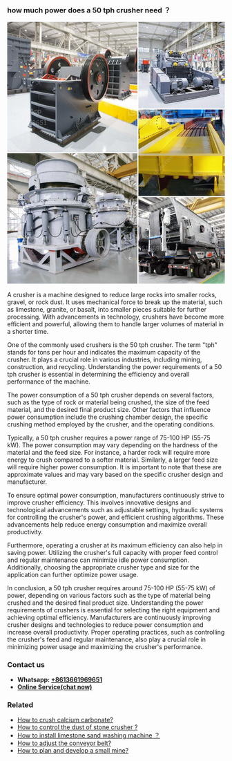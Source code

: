<h3>how much power does a 50 tph crusher need ？</h3><img src='1701746079.jpg' alt=''><p>A crusher is a machine designed to reduce large rocks into smaller rocks, gravel, or rock dust. It uses mechanical force to break up the material, such as limestone, granite, or basalt, into smaller pieces suitable for further processing. With advancements in technology, crushers have become more efficient and powerful, allowing them to handle larger volumes of material in a shorter time.</p><p>One of the commonly used crushers is the 50 tph crusher. The term "tph" stands for tons per hour and indicates the maximum capacity of the crusher. It plays a crucial role in various industries, including mining, construction, and recycling. Understanding the power requirements of a 50 tph crusher is essential in determining the efficiency and overall performance of the machine.</p><p>The power consumption of a 50 tph crusher depends on several factors, such as the type of rock or material being crushed, the size of the feed material, and the desired final product size. Other factors that influence power consumption include the crushing chamber design, the specific crushing method employed by the crusher, and the operating conditions.</p><p>Typically, a 50 tph crusher requires a power range of 75-100 HP (55-75 kW). The power consumption may vary depending on the hardness of the material and the feed size. For instance, a harder rock will require more energy to crush compared to a softer material. Similarly, a larger feed size will require higher power consumption. It is important to note that these are approximate values and may vary based on the specific crusher design and manufacturer.</p><p>To ensure optimal power consumption, manufacturers continuously strive to improve crusher efficiency. This involves innovative designs and technological advancements such as adjustable settings, hydraulic systems for controlling the crusher's power, and efficient crushing algorithms. These advancements help reduce energy consumption and maximize overall productivity.</p><p>Furthermore, operating a crusher at its maximum efficiency can also help in saving power. Utilizing the crusher's full capacity with proper feed control and regular maintenance can minimize idle power consumption. Additionally, choosing the appropriate crusher type and size for the application can further optimize power usage.</p><p>In conclusion, a 50 tph crusher requires around 75-100 HP (55-75 kW) of power, depending on various factors such as the type of material being crushed and the desired final product size. Understanding the power requirements of crushers is essential for selecting the right equipment and achieving optimal efficiency. Manufacturers are continuously improving crusher designs and technologies to reduce power consumption and increase overall productivity. Proper operating practices, such as controlling the crusher's feed and regular maintenance, also play a crucial role in minimizing power usage and maximizing the crusher's performance.</p><h3>Contact us</h3><ul><li><strong>Whatsapp:&nbsp;<a href="https://wa.me/8613661969651">+8613661969651</a></strong></li><li><a href="https://swt.shibang-china.com/?git&amp;zhl&amp;how much power does a 50 tph crusher need ？"><strong>Online Service(chat now)</strong></a></li></ul><h3>Related</h3><ul><li><a href='How to crush calcium carbonate.md'>How to crush calcium carbonate?</a></li><li><a href='How to control the dust of stone crusher .md'>How to control the dust of stone crusher ?</a></li><li><a href='How to install limestone sand washing machine ？.md'>How to install limestone sand washing machine ？</a></li><li><a href='How to adjust the conveyor belt.md'>How to adjust the conveyor belt?</a></li><li><a href='How to plan and develop a small mine.md'>How to plan and develop a small mine?</a></li></ul>